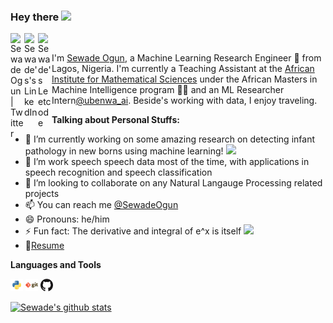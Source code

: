 ### Hey there <img src="https://media.giphy.com/media/hvRJCLFzcasrR4ia7z/giphy.gif" width="25px">

<a href="https://twitter.com/SewadeOgun">
  <img align="left" alt="Sewade Ogun | Twitter" width="22px" src="https://cdn.jsdelivr.net/npm/simple-icons@v3/icons/twitter.svg" />
</a>
<a href="https://www.linkedin.com/in/sewade-ogun/">
  <img align="left" alt="Sewade's's LinkedIn" width="22px" src="https://cdn.jsdelivr.net/npm/simple-icons@v3/icons/linkedin.svg" />
</a>
<a href="https://leetcode.com/ogunlao/">
  <img align="left" alt="Sewade's Leetcode" width="22px" src="https://cdn.jsdelivr.net/npm/simple-icons@v3/icons/leetcode.svg" />
</a>
<br />

I'm [Sewade Ogun](https://ogunlao.github.io/), a Machine Learning Research Engineer 🚀 from Lagos, Nigeria. I'm currently a Teaching Assistant at the [African Institute for Mathematical Sciences](https://nexteinstein.org/) under the African Masters in Machine Intelligence program 🙍🏽‍ and an ML Researcher Intern[@ubenwa_ai](https://www.ubenwa.ai/). Beside's working with data, I enjoy traveling.

**Talking about Personal Stuffs:**

- 🔭 I’m currently working on some amazing research on detecting infant pathology in new borns using machine learning! <img src="https://media.giphy.com/media/WtOkaikiwaR87ZvAFH/giphy.gif" width="25px">
- 🌱 I’m work speech speech data most of the time, with applications in speech recognition and speech classification
- 👯 I’m looking to collaborate on any Natural Langauge Processing related projects
- 📫 You can reach me [@SewadeOgun](https://twitter.com/SewadeOgun)
- 😄 Pronouns: he/him
- ⚡ Fun fact: The derivative and integral of e^x is itself <img src="https://media.giphy.com/media/J1XmdgEVdUSPap7xkq/giphy.gif" width="25px">
- 📝[Resume](https://drive.google.com/file/d/1HJCfONopWEoxCChxl5DyQtQBiXU2jYmj/view?usp=sharing)


**Languages and Tools**

<code><img height="20" src="https://raw.githubusercontent.com/github/explore/80688e429a7d4ef2fca1e82350fe8e3517d3494d/topics/python/python.png"></code>
<code><img height="20" src="https://raw.githubusercontent.com/github/explore/80688e429a7d4ef2fca1e82350fe8e3517d3494d/topics/git/git.png"></code>
<code><img height="20" src="https://raw.githubusercontent.com/github/explore/78df643247d429f6cc873026c0622819ad797942/topics/github/github.png"></code>


[![Sewade's github stats](https://github-readme-stats.vercel.app/api?username=ogunlao)](https://github.com/anuraghazra/github-readme-stats)
